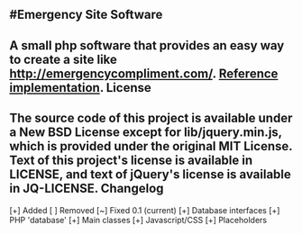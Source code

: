 #Emergency Site Software
------------
A small php software that provides an easy way to create a site like http://emergencycompliment.com/.
[Reference implementation](http://emergencysitesoftware.com/).
License
------------
The source code of this project is available under a New BSD License except for lib/jquery.min.js, which is provided under the original MIT License.
Text of this project's license is available in LICENSE, and text of jQuery's license is available in JQ-LICENSE.
Changelog
------------
[+] Added
[ ] Removed
[~] Fixed 
0.1 (current)
[+] Database interfaces
[+] PHP 'database'
[+] Main classes
[+] Javascript/CSS
[+] Placeholders